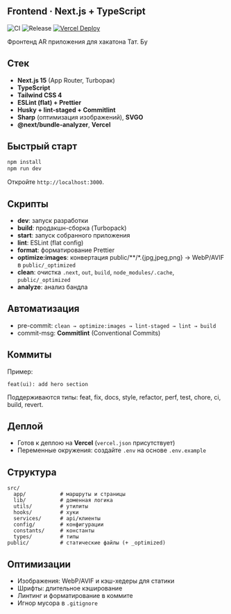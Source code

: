 ## Frontend · Next.js + TypeScript

![CI](https://github.com/renat2006/tat-bu-2025-frontend/actions/workflows/ci.yml/badge.svg)
![Release](https://img.shields.io/github/v/release/renat2006/tat-bu-2025-frontend)
[![Vercel Deploy](https://deploy-badge.vercel.app/vercel/tat-bu-2025-frontend)](https://vercel.com/renat2006s-projects/tat-bu-2025-frontend)

Фронтенд AR приложения для хакатона Тат. Бу

## Стек
- **Next.js 15** (App Router, Turbopак)
- **TypeScript**
- **Tailwind CSS 4**
- **ESLint (flat) + Prettier**
- **Husky + lint-staged + Commitlint**
- **Sharp** (оптимизация изображений), **SVGO**
- **@next/bundle-analyzer**, **Vercel**

## Быстрый старт
```bash
npm install
npm run dev
```
Откройте `http://localhost:3000`.

## Скрипты
- **dev**: запуск разработки
- **build**: продакшн-сборка (Turbopack)
- **start**: запуск собранного приложения
- **lint**: ESLint (flat config)
- **format**: форматирование Prettier
- **optimize:images**: конвертация public/**/*.{jpg,jpeg,png} → WebP/AVIF в `public/_optimized`
- **clean**: очистка `.next`, `out`, `build`, `node_modules/.cache`, `public/_optimized`
- **analyze**: анализ бандла

## Автоматизация
- pre-commit: `clean → optimize:images → lint-staged → lint → build`
- commit-msg: **Commitlint** (Conventional Commits)

## Коммиты
Пример:
```text
feat(ui): add hero section
```
Поддерживаются типы: feat, fix, docs, style, refactor, perf, test, chore, ci, build, revert.

## Деплой
- Готов к деплою на **Vercel** (`vercel.json` присутствует)
- Переменные окружения: создайте `.env` на основе `.env.example`

## Структура
```text
src/
  app/           # маршруты и страницы
  lib/           # доменная логика
  utils/         # утилиты
  hooks/         # хуки
  services/      # api/клиенты
  config/        # конфигурации
  constants/     # константы
  types/         # типы
public/          # статические файлы (+ _optimized)
```

## Оптимизации
- Изображения: WebP/AVIF и кэш-хедеры для статики
- Шрифты: длительное кэширование
- Линтинг и форматирование в коммите
- Игнор мусора в `.gitignore`

